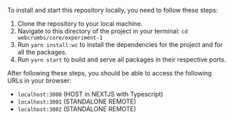 To install and start this repository locally, you need to follow these steps:

1. Clone the repository to your local machine.
2. Navigate to this directory of the project in your terminal: `cd webcrumbs/core/experiment-1`
3. Run `yarn install:wc` to install the dependencies for the project and for all the packages.
4. Run `yarn start` to build and serve all packages in their respective ports.

After following these steps, you should be able to access the following URLs in your browser:

- `localhost:3000` (HOST in NEXTJS with Typescript)
- `localhost:3001` (STANDALONE REMOTE)
- `localhost:3002` (STANDALONE REMOTE)